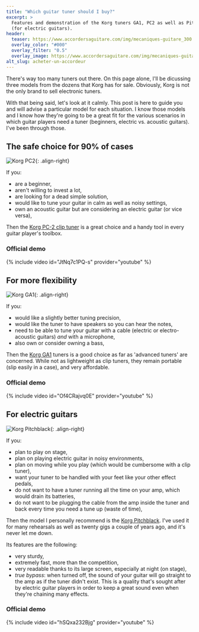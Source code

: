 ```yaml
---
title: "Which guitar tuner should I buy?"
excerpt: >
  Features and demonstration of the Korg tuners GA1, PC2 as well as Pitchblack 
  (for electric guitars).
header:
  teaser: https://www.accordersaguitare.com/img/mecaniques-guitare_300.jpg
  overlay_color: "#000"
  overlay_filter: "0.5"
  overlay_image: https://www.accordersaguitare.com/img/mecaniques-guitare.jpg
alt_slug: acheter-un-accordeur
---
```


<style>
/* override theme's 100% wide images default on this page */
figure img { width: auto; }
figure { flex-direction: column; }
</style>

There's way too many tuners out there. On this page alone, I'll be dicussing 
three models from the dozens that Korg has for sale. Obviously, Korg is not the 
only brand to sell electronic tuners.

With that being said, let's look at it calmly. This post is here to guide you 
and will advise a particular model for each situation. I know those models and 
I know how they're going to be a great fit for the various scenarios in which 
guitar players need a tuner (beginners, electric vs. acoustic guitars). I've 
been through those.

## The safe choice for 90% of cases

![Korg PC2](https://www.accordersaguitare.com/img/accordeur-korg-pc2.jpg){: .align-right}

If you:

- are a beginner,
- aren't willing to invest a lot,
- are looking for a dead simple solution,
- would like to tune your guitar in calm as well as noisy settings,
- own an acoustic guitar but are considering an electric guitar (or vice 
versa),

Then the [Korg PC-2 clip tuner][korg-pc2] is a great choice and a handy tool in 
every guitar player's toolbox.

### Official demo

{% include video id="JtNq7c1PQ-s" provider="youtube" %}

## For more flexibility

![Korg GA1](https://www.accordersaguitare.com/img/accordeur-korg-ga1.jpg){: .align-right}

If you:

- would like a slightly better tuning precision,
- would like the tuner to have speakers so you can hear the notes,
- need to be able to tune your guitar with a cable (electric or 
electro-acoustic guitars) *and* with a microphone,
- also own or consider owning a bass,

Then the [Korg GA1][korg-ga1] tuners is a good choice as far as 'advanced 
tuners' are concerned. While not as lightweight as clip tuners, they remain 
portable (slip easily in a case), and very affordable.

### Official demo

{% include video id="Of4CRajvq0E" provider="youtube" %}

## For electric guitars

![Korg Pitchblack](https://www.accordersaguitare.com/img/accordeur-korg-pitchblack.jpg){: .align-right}

If you:

- plan to play on stage,
- plan on playing electric guitar in noisy environments,
- plan on moving while you play (which would be cumbersome with a clip tuner),
- want your tuner to be handled with your feet like your other effect pedals,
- do not want to have a tuner running all the time on your amp, which would 
drain its batteries,
- do not want to be plugging the cable from the amp inside the tuner and back 
every time you need a tune up (waste of time),

Then the model I personally recommend is the [Korg 
Pitchblack][pitchblack-mini]. I've used it for many rehearsals as well as 
twenty gigs a couple of years ago, and it's never let me down.

Its features are the following:

- very sturdy,
- extremely fast, more than the competition,
- very readable thanks to its large screen, especially at night (on stage),
- *true bypass*: when turned off, the sound of your guitar will go straight to 
the amp as if the tuner didn't exist. This is a quality that's sought after by 
electric guitar players in order to keep a great sound even when they're 
chaining many effects.

### Official demo

{% include video id="hSQxa232Bjg" provider="youtube" %}

[korg-pc2]:http://bit.ly/korg-pc2
[korg-ga1]:http://bit.ly/korg-ga1
[pitchblack-mini]:http://bit.ly/pitchblack-mini
